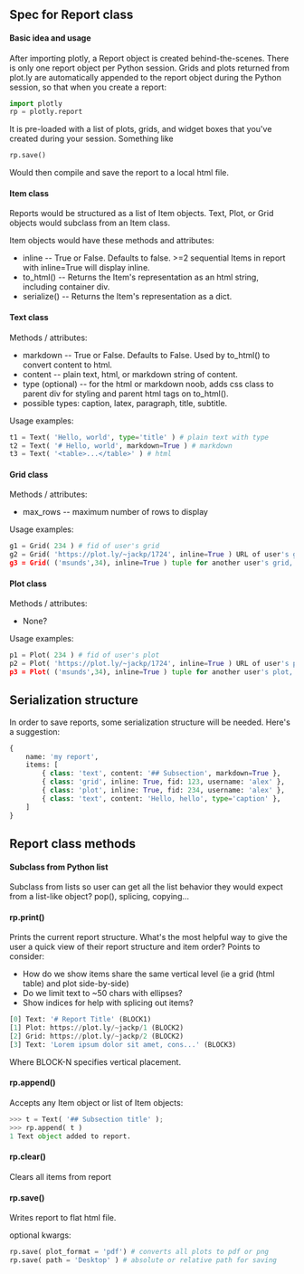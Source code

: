 ## Spec for Report class

#### Basic idea and usage

After importing plotly, a Report object is created behind-the-scenes.
There is only one report object per Python session.
Grids and plots returned from plot.ly are automatically appended to the report object during the Python session, 
so that when you create a report:

```python
import plotly
rp = plotly.report
```

It is pre-loaded with a list of plots, grids, and widget boxes that you've created during your session. Something like

```python
rp.save()
```

Would then compile and save the report to a local html file.

#### Item class

Reports would be structured as a list of Item objects.
Text, Plot, or Grid objects would subclass from an Item class.

Item objects would have these methods and attributes:

* inline -- True or False. Defaults to false. >=2 sequential Items in report with inline=True will display inline.
* to_html() -- Returns the Item's representation as an html string, including container div.
* serialize() -- Returns the Item's representation as a dict.

#### Text class

Methods / attributes:

* markdown -- True or False. Defaults to False. Used by to_html() to convert content to html.
* content -- plain text, html, or markdown string of content. 
* type (optional) -- for the html or markdown noob, adds css class to parent div for styling and parent html tags on to_html(). 
* possible types: caption, latex, paragraph, title, subtitle.

Usage examples:

```python
t1 = Text( 'Hello, world', type='title' ) # plain text with type
t2 = Text( '# Hello, world', markdown=True ) # markdown
t3 = Text( '<table>...</table>' ) # html
```

#### Grid class

Methods / attributes:

* max_rows -- maximum number of rows to display

Usage examples:

```python
g1 = Grid( 234 ) # fid of user's grid
g2 = Grid( 'https://plot.ly/~jackp/1724', inline=True ) URL of user's grid
g3 = Grid( ('msunds',34), inline=True ) tuple for another user's grid, placed next to g2
```

#### Plot class

Methods / attributes:

* None?

Usage examples:

```python
p1 = Plot( 234 ) # fid of user's plot
p2 = Plot( 'https://plot.ly/~jackp/1724', inline=True ) URL of user's plot
p3 = Plot( ('msunds',34), inline=True ) tuple for another user's plot, placed next to p2
```

## Serialization structure

In order to save reports, some serialization structure will be needed. Here's a suggestion:

```python
{
    name: 'my report',
    items: [
        { class: 'text', content: '## Subsection', markdown=True },
        { class: 'grid', inline: True, fid: 123, username: 'alex' },
        { class: 'plot', inline: True, fid: 234, username: 'alex' },
        { class: 'text', content: 'Hello, hello', type='caption' },
    ]
}
```

## Report class methods

#### Subclass from Python list
Subclass from lists so user can get all the list behavior they would expect from a list-like object? pop(), splicing, copying...

#### rp.print()
Prints the current report structure. 
What's the most helpful way to give the user a quick view of their report structure and item order?
Points to consider:
* How do we show items share the same vertical level (ie a grid (html table) and plot side-by-side)
* Do we limit text to ~50 chars with ellipses?
* Show indices for help with splicing out items?

```python
[0] Text: '# Report Title' (BLOCK1)
[1] Plot: https://plot.ly/~jackp/1 (BLOCK2)
[2] Grid: https://plot.ly/~jackp/2 (BLOCK2)
[3] Text: 'Lorem ipsum dolor sit amet, cons...' (BLOCK3)
```
Where BLOCK-N specifies vertical placement.

#### rp.append()

Accepts any Item object or list of Item objects:

```python
>>> t = Text( '## Subsection title' );
>>> rp.append( t )
1 Text object added to report.
```

#### rp.clear()

Clears all items from report

#### rp.save()

Writes report to flat html file.

optional kwargs:

```python
rp.save( plot_format = 'pdf') # converts all plots to pdf or png
rp.save( path = 'Desktop' ) # absolute or relative path for saving
```


